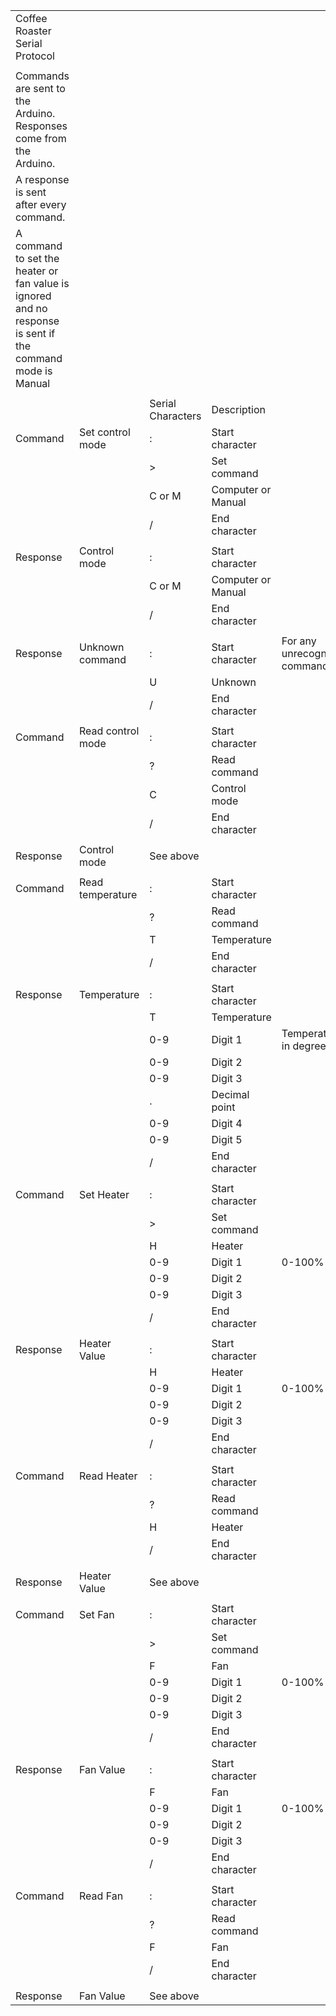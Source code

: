 | | | | | |
|-|-|-|-|-|
|Coffee Roaster Serial Protocol| | | | |
| | | | | |
|Commands are sent to the Arduino. Responses come from the Arduino.| | | | |
|A response is sent after every command.| | | | |
|A command to set the heater or fan value is ignored and no response is sent if the command mode is Manual| | | | |
| | | | | |
| | |Serial  Characters|Description| |
|Command|Set control mode|:|Start character| |
| | |>|Set command| |
| | |C or M|Computer or Manual| |
| | |/|End character| |
| | | | | |
|Response|Control mode|:|Start character| |
| | |C or M|Computer or Manual| |
| | |/|End character| |
| | | | | |
|Response|Unknown command|:|Start character|For any unrecognized command|
| | |U|Unknown| |
| | |/|End character| |
| | | | | |
|Command|Read control mode|:|Start character| |
| | |?|Read command| |
| | |C|Control mode| |
| | |/|End character| |
| | | | | |
|Response|Control mode|See above| | |
| | | | | |
|Command|Read temperature|:|Start character| |
| | |?|Read command| |
| | |T|Temperature| |
| | |/|End character| |
| | | | | |
|Response|Temperature|:|Start character| |
| | |T|Temperature| |
| | |0-9|Digit 1|Temperature in degrees C|
| | |0-9|Digit 2| |
| | |0-9|Digit 3| |
| | |.|Decimal point| |
| | |0-9|Digit 4| |
| | |0-9|Digit 5| |
| | |/|End character| |
| | | | | |
|Command|Set Heater|:|Start character| |
| | |>|Set command| |
| | |H|Heater| |
| | |0-9|Digit 1|0-100%|
| | |0-9|Digit 2| |
| | |0-9|Digit 3| |
| | |/|End character| |
| | | | | |
|Response|Heater Value|:|Start character| |
| | |H|Heater| |
| | |0-9|Digit 1|0-100%|
| | |0-9|Digit 2| |
| | |0-9|Digit 3| |
| | |/|End character| |
| | | | | |
|Command|Read Heater|:|Start character| |
| | |?|Read command| |
| | |H|Heater| |
| | |/|End character| |
| | | | | |
|Response|Heater Value|See above| | |
| | | | | |
|Command|Set Fan|:|Start character| |
| | |>|Set command| |
| | |F|Fan| |
| | |0-9|Digit 1|0-100%|
| | |0-9|Digit 2| |
| | |0-9|Digit 3| |
| | |/|End character| |
| | | | | |
|Response|Fan Value|:|Start character| |
| | |F|Fan| |
| | |0-9|Digit 1|0-100%|
| | |0-9|Digit 2| |
| | |0-9|Digit 3| |
| | |/|End character| |
| | | | | |
|Command|Read Fan|:|Start character| |
| | |?|Read command| |
| | |F|Fan| |
| | |/|End character| |
| | | | | |
|Response|Fan Value|See above| | |
